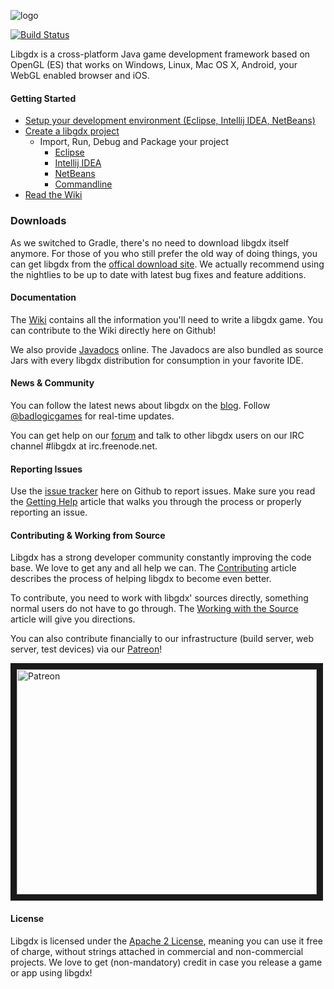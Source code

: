![logo](http://libgdx.badlogicgames.com/img/logo.png)

[![Build Status](http://144.76.220.132:8080/buildStatus/icon?job=libgdx)](http://144.76.220.132:8080/job/libgdx/)

Libgdx is a cross-platform Java game development framework based on 
OpenGL (ES) that works on Windows, Linux, Mac OS X, Android, your
WebGL enabled browser and iOS.

#### Getting Started
  * [Setup your development environment (Eclipse, Intellij IDEA, NetBeans)](https://github.com/libgdx/libgdx/wiki/Setting-up-your-Development-Environment-%28Eclipse%2C-Intellij-IDEA%2C-NetBeans%29)
  * [Create a libgdx project](https://github.com/libgdx/libgdx/wiki/Project-Setup-Gradle)
    * Import, Run, Debug and Package your project
      * [Eclipse](https://github.com/libgdx/libgdx/wiki/Gradle-and-Eclipse)
      * [Intellij IDEA](https://github.com/libgdx/libgdx/wiki/Gradle-and-Intellij-IDEA)
      * [NetBeans](https://github.com/libgdx/libgdx/wiki/Gradle-and-NetBeans)
      * [Commandline](https://github.com/libgdx/libgdx/wiki/Gradle-on-the-Commandline)
  * [Read the Wiki](https://github.com/libgdx/libgdx/wiki)

### Downloads
As we switched to Gradle, there's no need to download libgdx itself anymore. For those of you who still prefer the old way of doing things, you can get libgdx from the [offical download site](http://libgdx.badlogicgames.com/download.html). We actually
recommend using the nightlies to be up to date with latest bug fixes and feature additions.

#### Documentation
The [Wiki](https://github.com/libgdx/libgdx/wiki) contains all the information you'll need to write a 
libgdx game. You can contribute to the Wiki directly here on Github!

We also provide [Javadocs](http://libgdx.badlogicgames.com/nightlies/docs/api/) online. The Javadocs are
also bundled as source Jars with every libgdx distribution for consumption in your favorite IDE.

#### News & Community
You can follow the latest news about libgdx on the [blog](http://www.badlogicgames.com). Follow
[@badlogicgames](https://twitter.com/badlogicgames) for real-time updates.

You can get help on our [forum](http://badlogicgames.com/forum/) and talk to other libgdx 
users on our IRC channel #libgdx at irc.freenode.net.

#### Reporting Issues
Use the [issue tracker](https://github.com/libgdx/libgdx/issues?page=1&state=open) here on Github to report issues. Make sure you read the 
[Getting Help](https://github.com/libgdx/libgdx/wiki/Getting-help) article that walks you through
the process or properly reporting an issue.

#### Contributing & Working from Source
Libgdx has a strong developer community constantly improving the code base. We love to
get any and all help we can. The [Contributing](https://github.com/libgdx/libgdx/wiki/Contributing) 
article describes the process of helping libgdx to become even better.

To contribute, you need to work with libgdx' sources directly, something normal users do not
have to go through. The [Working with the Source](https://github.com/libgdx/libgdx/wiki/Working-from-source)
article will give you directions.

You can also contribute financially to our infrastructure (build server, web server, test devices) via our [Patreon](http://patreon.com/libgdx)!

<a href="http://patreon.com/libgdx" target="_blank"><img src="http://img.youtube.com/vi/QmtN8k7x5hw/0.jpg" 
alt="Patreon" width="480" height="360" border="10" /></a>

#### License
Libgdx is licensed under the [Apache 2 License](http://www.apache.org/licenses/LICENSE-2.0.html), meaning you
can use it free of charge, without strings attached in commercial and non-commercial projects. We love to
get (non-mandatory) credit in case you release a game or app using libgdx!

